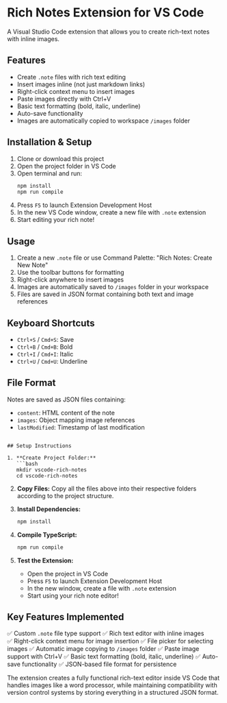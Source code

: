# Rich Notes Extension for VS Code

A Visual Studio Code extension that allows you to create rich-text notes with inline images.

## Features

- Create `.note` files with rich text editing
- Insert images inline (not just markdown links)
- Right-click context menu to insert images
- Paste images directly with Ctrl+V
- Basic text formatting (bold, italic, underline)
- Auto-save functionality
- Images are automatically copied to workspace `/images` folder

## Installation & Setup

1. Clone or download this project
2. Open the project folder in VS Code
3. Open terminal and run:
   ```bash
   npm install
   npm run compile
   ```
4. Press `F5` to launch Extension Development Host
5. In the new VS Code window, create a new file with `.note` extension
6. Start editing your rich note!

## Usage

1. Create a new `.note` file or use Command Palette: "Rich Notes: Create New Note"
2. Use the toolbar buttons for formatting
3. Right-click anywhere to insert images
4. Images are automatically saved to `/images` folder in your workspace
5. Files are saved in JSON format containing both text and image references

## Keyboard Shortcuts

- `Ctrl+S` / `Cmd+S`: Save
- `Ctrl+B` / `Cmd+B`: Bold
- `Ctrl+I` / `Cmd+I`: Italic  
- `Ctrl+U` / `Cmd+U`: Underline

## File Format

Notes are saved as JSON files containing:
- `content`: HTML content of the note
- `images`: Object mapping image references
- `lastModified`: Timestamp of last modification
```

## Setup Instructions

1. **Create Project Folder:**
   ```bash
   mkdir vscode-rich-notes
   cd vscode-rich-notes
   ```

2. **Copy Files:** Copy all the files above into their respective folders according to the project structure.

3. **Install Dependencies:**
   ```bash
   npm install
   ```

4. **Compile TypeScript:**
   ```bash
   npm run compile
   ```

5. **Test the Extension:**
   - Open the project in VS Code
   - Press `F5` to launch Extension Development Host
   - In the new window, create a file with `.note` extension
   - Start using your rich note editor!

## Key Features Implemented

✅ Custom `.note` file type support
✅ Rich text editor with inline images  
✅ Right-click context menu for image insertion
✅ File picker for selecting images
✅ Automatic image copying to `/images` folder
✅ Paste image support with Ctrl+V
✅ Basic text formatting (bold, italic, underline)
✅ Auto-save functionality
✅ JSON-based file format for persistence

The extension creates a fully functional rich-text editor inside VS Code that handles images like a word processor, while maintaining compatibility with version control systems by storing everything in a structured JSON format.